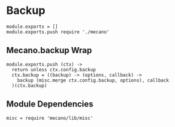 
# Backup


    module.exports = []
    module.exports.push require './mecano'

## Mecano.backup Wrap
    
    module.exports.push (ctx) -> 
      return unless ctx.config.backup
      ctx.backup = ((backup) -> (options, callback) -> 
      	backup (misc.merge ctx.config.backup, options), callback
      )(ctx.backup)

## Module Dependencies

    misc = require 'mecano/lib/misc'
